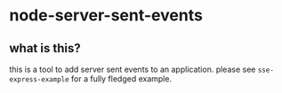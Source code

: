 # node-server-sent-events

## what is this?

this is a tool to add server sent events to an application. please see `sse-express-example` for a fully fledged example.